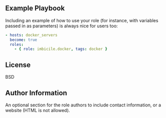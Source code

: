 ## Example Playbook

Including an example of how to use your role (for instance, with variables passed in as parameters) is always nice for users too:

```yml
- hosts: docker_servers
  become: true
  roles:
    - { role: imbicile.docker, tags: docker }
```

## License

BSD

## Author Information

An optional section for the role authors to include contact information, or a website (HTML is not allowed).
